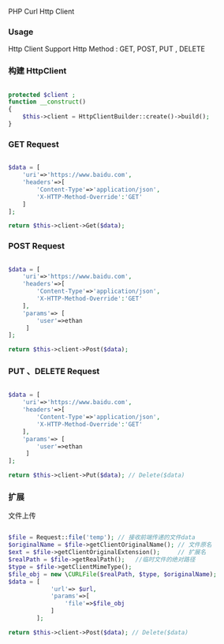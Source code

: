 PHP Curl Http Client

### Usage

Http Client Support Http Method : GET, POST, PUT , DELETE

### 构建 HttpClient

```php

protected $client ;
function __construct()
{
    $this->client = HttpClientBuilder::create()->build();
}

```

### GET Request

```php

$data = [
    'uri'=>'https://www.baidu.com',
    'headers'=>[
        'Content-Type'=>'application/json',
        'X-HTTP-Method-Override':'GET'
    ]
];

return $this->client->Get($data);

```

### POST Request

```php

$data = [
    'uri'=>'https://www.baidu.com',
    'headers'=>[
        'Content-Type'=>'application/json',
        'X-HTTP-Method-Override':'GET'
    ],
    'params'=> [
        'user'=>ethan
     ]
];

return $this->client->Post($data);

```

### PUT 、DELETE Request

```php

$data = [
    'uri'=>'https://www.baidu.com',
    'headers'=>[
        'Content-Type'=>'application/json',
        'X-HTTP-Method-Override':'GET'
    ],
    'params'=> [
        'user'=>ethan
     ]
];

return $this->client->Put($data); // Delete($data)

```

### 扩展
文件上传

```php

$file = Request::file('temp'); // 接收前端传递的文件data
$originalName = $file->getClientOriginalName(); // 文件原名
$ext = $file->getClientOriginalExtension();     // 扩展名
$realPath = $file->getRealPath();   //临时文件的绝对路径
$type = $file->getClientMimeType();
$file_obj = new \CURLFile($realPath, $type, $originalName);
$data = [
            'url'=> $url,
            'params'=>[
                'file'=>$file_obj
            ]
        ];

return $this->client->Post($data); // Delete($data)

```


